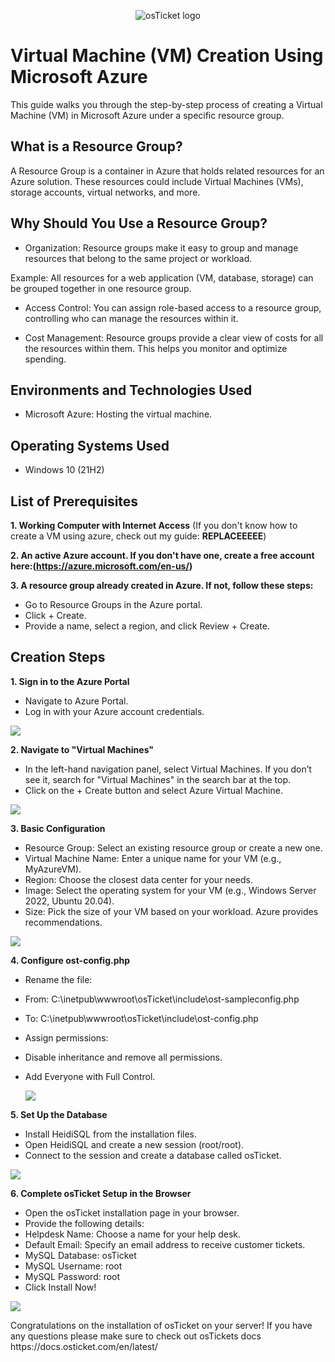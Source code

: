 <p align="center">
<img src="https://i.imgur.com/5SeOYQQ.png" alt="osTicket logo"/>
</p>

<h1>Virtual Machine (VM) Creation Using Microsoft Azure</h1>
This guide walks you through the step-by-step process of creating a Virtual Machine (VM) in Microsoft Azure under a specific resource group.<br />


<h2>What is a Resource Group?</h2>
A Resource Group is a container in Azure that holds related resources for an Azure solution. These resources could include Virtual Machines (VMs), storage accounts, virtual networks, and more.

<h2>Why Should You Use a Resource Group?</h2>

- Organization: Resource groups make it easy to group and manage resources that belong to the same project or workload.

Example: All resources for a web application (VM, database, storage) can be grouped together in one resource group.

- Access Control: You can assign role-based access to a resource group, controlling who can manage the resources within it.

- Cost Management: Resource groups provide a clear view of costs for all the resources within them. This helps you monitor and optimize spending.

<h2>Environments and Technologies Used</h2>

- Microsoft Azure: Hosting the virtual machine.

<h2>Operating Systems Used </h2>

- Windows 10</b> (21H2)

<h2>List of Prerequisites</h2>

**1. Working Computer with Internet Access** (If you don't know how to create a VM using azure, check out my guide: **********REPLACEEEEE**********)

**2. An active Azure account. If you don't have one, create a free account here:(https://azure.microsoft.com/en-us/)**

**3. A resource group already created in Azure. If not, follow these steps:**
- Go to Resource Groups in the Azure portal.
- Click + Create.
- Provide a name, select a region, and click Review + Create.

<h2>Creation Steps</h2>

**1. Sign in to the Azure Portal**
- Navigate to Azure Portal.
- Log in with your Azure account credentials.

<img src="https://i.imgur.com/yxkKp2E.png"/>
  
**2. Navigate to "Virtual Machines"**
- In the left-hand navigation panel, select Virtual Machines. If you don’t see it, search for "Virtual Machines" in the search bar at the top.
- Click on the + Create button and select Azure Virtual Machine.

<img src="https://i.imgur.com/06iSCbJ.png"/>

**3. Basic Configuration**
- Resource Group: Select an existing resource group or create a new one.
- Virtual Machine Name: Enter a unique name for your VM (e.g., MyAzureVM).
- Region: Choose the closest data center for your needs.
- Image: Select the operating system for your VM (e.g., Windows Server 2022, Ubuntu 20.04).
- Size: Pick the size of your VM based on your workload. Azure provides recommendations.

<img src="https://i.imgur.com/qKDXNtr.png"/>
  
**4. Configure ost-config.php**
- Rename the file:
- From: C:\inetpub\wwwroot\osTicket\include\ost-sampleconfig.php
- To: C:\inetpub\wwwroot\osTicket\include\ost-config.php
- Assign permissions:
- Disable inheritance and remove all permissions.
- Add Everyone with Full Control.

  <img src="https://i.imgur.com/N63QY76.png"/>
  
**5. Set Up the Database**
- Install HeidiSQL from the installation files.
- Open HeidiSQL and create a new session (root/root).
- Connect to the session and create a database called osTicket.

<img src="https://i.imgur.com/tlwie81.png"/>
  
**6. Complete osTicket Setup in the Browser**
- Open the osTicket installation page in your browser.
- Provide the following details:
- Helpdesk Name: Choose a name for your help desk.
- Default Email: Specify an email address to receive customer tickets.
- MySQL Database: osTicket
- MySQL Username: root
- MySQL Password: root
- Click Install Now!


<p>
<img src="https://i.imgur.com/5TZ1qmz.png"/>
</p>
<p>
Congratulations on the installation of osTicket on your server! If you have any questions please make sure to check out osTickets docs https://docs.osticket.com/en/latest/
</p>
<br />



